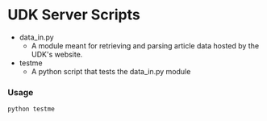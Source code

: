 # UDK Server Scripts

+ data_in.py
  - A module meant for retrieving and parsing article data hosted by the UDK's website.
+ testme
  - A python script that tests the data_in.py module


### Usage
`python testme`